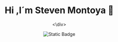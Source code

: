 <div align='center'>
 <h1> Hi ,I´m Steven Montoya 👋</h1>
 <\div>

![Static Badge](https://img.shields.io/badge/HTML-orange)

